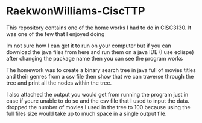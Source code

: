 # RaekwonWilliams-CiscTTP
This repository contains one of the home works I had to do in CISC3130. It was one of the few that I enjoyed doing

Im not sure how I can get it to run on your computer but if you can download the java files from here and run them on a java IDE (I use eclispe) after changing the package name then you can see the program works

The homework was to create a binary search tree in java full of movies titles and their genres from a csv file then show that we can traverse through the tree and print all the nodes within the tree.

I also attached the output you would get from running the program just in case if youre unable to do so and the csv file that I used to input the data. dropped the number of movies I used in the tree to 100 because using the full files size would take up to much space in a single output file.
